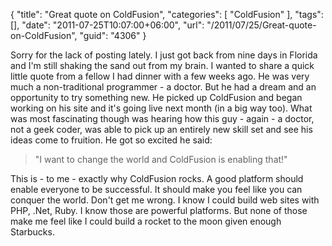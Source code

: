 {
	"title": "Great quote on ColdFusion",
	"categories": [
		"ColdFusion"
	],
	"tags": [],
	"date": "2011-07-25T10:07:00+06:00",
	"url": "/2011/07/25/Great-quote-on-ColdFusion",
	"guid": "4306"
}

Sorry for the lack of posting lately. I just got back from nine days in Florida and I'm still shaking the sand out from my brain. I wanted to share a quick little quote from a fellow I had dinner with a few weeks ago. He was very much a non-traditional programmer - a doctor. But he had a dream and an opportunity to try something new. He picked up ColdFusion and began working on his site and it's going live next month (in a big way too). What was most fascinating though was hearing how this guy - again - a doctor, not a geek coder, was able to pick up an entirely new skill set and see his ideas come to fruition. He got so excited he said:

<blockquote>
&quot;I want to change the world and ColdFusion is enabling that!&quot;
</blockquote>

This is - to me - exactly why ColdFusion rocks. A good platform should enable everyone to be successful. It should make you feel like you can conquer the world. Don't get me wrong. I know I could build web sites with PHP, .Net, Ruby. I know those are powerful platforms. But none of those make me feel like I could build a rocket to the moon given enough Starbucks.
